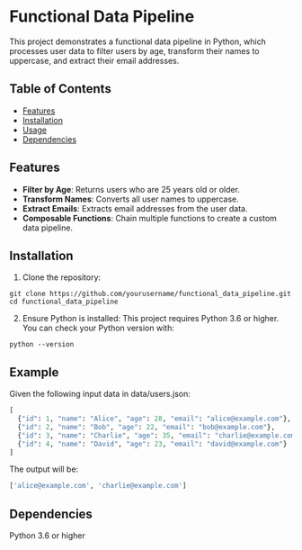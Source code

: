 # Functional Data Pipeline

This project demonstrates a functional data pipeline in Python, which processes user data to filter users by age, transform their names to uppercase, and extract their email addresses.

## Table of Contents

- [Features](#features)
- [Installation](#installation)
- [Usage](#usage)
- [Dependencies](#dependencies)


## Features

- **Filter by Age**: Returns users who are 25 years old or older.
- **Transform Names**: Converts all user names to uppercase.
- **Extract Emails**: Extracts email addresses from the user data.
- **Composable Functions**: Chain multiple functions to create a custom data pipeline.

## Installation

1. Clone the repository:
```
git clone https://github.com/yourusername/functional_data_pipeline.git
cd functional_data_pipeline
```



2. Ensure Python is installed:
   This project requires Python 3.6 or higher. You can check your Python version with:
```
python --version
```
## Example

Given the following input data in data/users.json:
```python
[
  {"id": 1, "name": "Alice", "age": 28, "email": "alice@example.com"},
  {"id": 2, "name": "Bob", "age": 22, "email": "bob@example.com"},
  {"id": 3, "name": "Charlie", "age": 35, "email": "charlie@example.com"},
  {"id": 4, "name": "David", "age": 23, "email": "david@example.com"}
]
```
The output will be:
```python
['alice@example.com', 'charlie@example.com']
```
## Dependencies
Python 3.6 or higher
